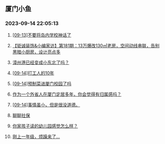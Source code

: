 ## 厦门小鱼 
### 2023-09-14 22:05:13

1. [[09-13]不要将岛内学校神话了](http://bbs.xmfish.com/read-htm-tid-18071872.html)

2. [【钜诚装饰&小编家访】第181期：13万爆改130㎡老房，空间动线串联，告别黑暗小厨房，设计亮点多](http://bbs.xmfish.com/read-htm-tid-18072154.html)

3. [漳州港已经变成小东北了吗？](http://bbs.xmfish.com/read-htm-tid-18071936.html)

4. [[09-14]打工人的10年](http://bbs.xmfish.com/read-htm-tid-18071848.html)

5. [[09-14]预制菜进厦门校园了吗](http://bbs.xmfish.com/read-htm-tid-18071934.html)

6. [作为一个外省人在厦门定居多年，你会觉得有归属感吗？](http://bbs.xmfish.com/read-htm-tid-18071837.html)

7. [[09-14]事情虽小，但是很没道德。](http://bbs.xmfish.com/read-htm-tid-18071941.html)

8. [聊聊社保](http://bbs.xmfish.com/read-htm-tid-18072136.html)

9. [你家孩子读的幼儿园感觉怎么样？](http://bbs.xmfish.com/read-htm-tid-18071824.html)

10. [刚上一年级，烦躁来了…](http://bbs.xmfish.com/read-htm-tid-18072265.html)

